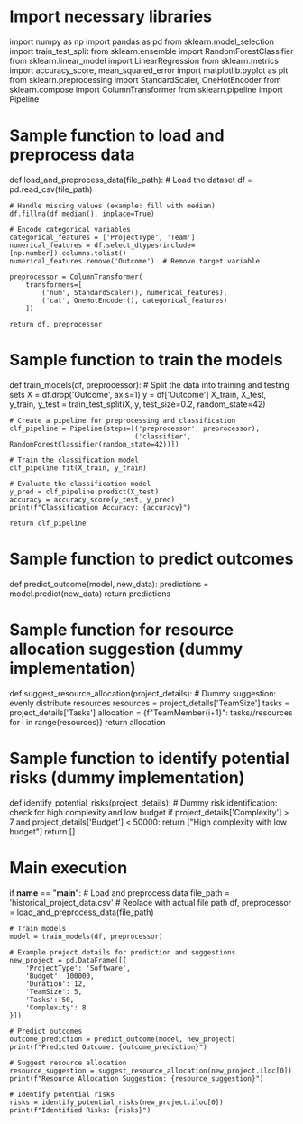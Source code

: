 # Import necessary libraries
import numpy as np
import pandas as pd
from sklearn.model_selection import train_test_split
from sklearn.ensemble import RandomForestClassifier
from sklearn.linear_model import LinearRegression
from sklearn.metrics import accuracy_score, mean_squared_error
import matplotlib.pyplot as plt
from sklearn.preprocessing import StandardScaler, OneHotEncoder
from sklearn.compose import ColumnTransformer
from sklearn.pipeline import Pipeline

# Sample function to load and preprocess data
def load_and_preprocess_data(file_path):
    # Load the dataset
    df = pd.read_csv(file_path)
    
    # Handle missing values (example: fill with median)
    df.fillna(df.median(), inplace=True)
    
    # Encode categorical variables
    categorical_features = ['ProjectType', 'Team']
    numerical_features = df.select_dtypes(include=[np.number]).columns.tolist()
    numerical_features.remove('Outcome')  # Remove target variable
    
    preprocessor = ColumnTransformer(
        transformers=[
            ('num', StandardScaler(), numerical_features),
            ('cat', OneHotEncoder(), categorical_features)
        ])
    
    return df, preprocessor

# Sample function to train the models
def train_models(df, preprocessor):
    # Split the data into training and testing sets
    X = df.drop('Outcome', axis=1)
    y = df['Outcome']
    X_train, X_test, y_train, y_test = train_test_split(X, y, test_size=0.2, random_state=42)
    
    # Create a pipeline for preprocessing and classification
    clf_pipeline = Pipeline(steps=[('preprocessor', preprocessor),
                                   ('classifier', RandomForestClassifier(random_state=42))])
    
    # Train the classification model
    clf_pipeline.fit(X_train, y_train)
    
    # Evaluate the classification model
    y_pred = clf_pipeline.predict(X_test)
    accuracy = accuracy_score(y_test, y_pred)
    print(f"Classification Accuracy: {accuracy}")
    
    return clf_pipeline

# Sample function to predict outcomes
def predict_outcome(model, new_data):
    predictions = model.predict(new_data)
    return predictions

# Sample function for resource allocation suggestion (dummy implementation)
def suggest_resource_allocation(project_details):
    # Dummy suggestion: evenly distribute resources
    resources = project_details['TeamSize']
    tasks = project_details['Tasks']
    allocation = {f"TeamMember{i+1}": tasks//resources for i in range(resources)}
    return allocation

# Sample function to identify potential risks (dummy implementation)
def identify_potential_risks(project_details):
    # Dummy risk identification: check for high complexity and low budget
    if project_details['Complexity'] > 7 and project_details['Budget'] < 50000:
        return ["High complexity with low budget"]
    return []

# Main execution
if __name__ == "__main__":
    # Load and preprocess data
    file_path = 'historical_project_data.csv'  # Replace with actual file path
    df, preprocessor = load_and_preprocess_data(file_path)
    
    # Train models
    model = train_models(df, preprocessor)
    
    # Example project details for prediction and suggestions
    new_project = pd.DataFrame([{
        'ProjectType': 'Software',
        'Budget': 100000,
        'Duration': 12,
        'TeamSize': 5,
        'Tasks': 50,
        'Complexity': 8
    }])
    
    # Predict outcomes
    outcome_prediction = predict_outcome(model, new_project)
    print(f"Predicted Outcome: {outcome_prediction}")
    
    # Suggest resource allocation
    resource_suggestion = suggest_resource_allocation(new_project.iloc[0])
    print(f"Resource Allocation Suggestion: {resource_suggestion}")
    
    # Identify potential risks
    risks = identify_potential_risks(new_project.iloc[0])
    print(f"Identified Risks: {risks}")
